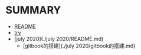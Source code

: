 # SUMMARY
* [README](./README.md)
* [try](./try.md)
* [july 2020](./july 2020/README.md)
   * [gitbook的搭建](./july 2020/gitbook的搭建.md)
